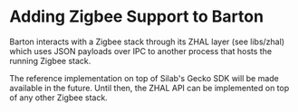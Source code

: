 # Adding Zigbee Support to Barton

Barton interacts with a Zigbee stack through its ZHAL layer (see libs/zhal) which uses JSON payloads over IPC to another process that hosts the running Zigbee stack.

The reference implementation on top of Silab's Gecko SDK will be made available in the future. Until then, the ZHAL API can be implemented on top of any other Zigbee stack.
